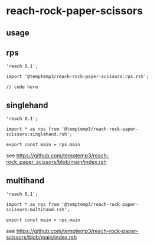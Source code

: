 # reach-rock-paper-scissors

## usage

## rps

```
'reach 0.1';

import '@temptemp3/reach-rock-paper-scissors:rps.rsh';

// code here
```

## singlehand

```
'reach 0.1';

import * as rps from '@temptemp3/reach-rock-paper-scissors:singlehand.rsh';

export const main = rps.main
```

see <https://github.com/temptemp3/reach-rock_paper_scissors/blob/main/index.rsh>

## multihand

```
'reach 0.1';

import * as rps from '@temptemp3/reach-rock-paper-scissors:multihand.rsh';

export const main = rps.main
```

see <https://github.com/temptemp3/reach-rock-paper-scissors/blob/main/index.rsh>
